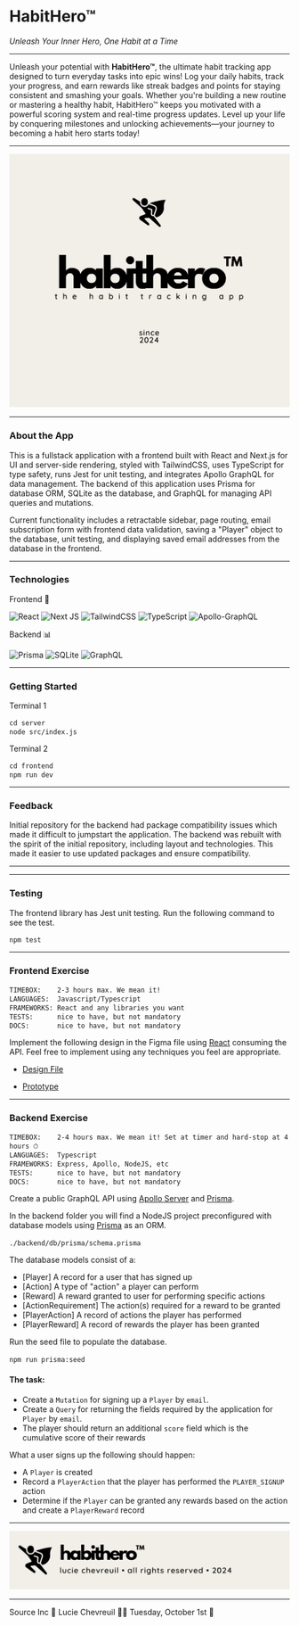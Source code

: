 # HabitHero™

_Unleash Your Inner Hero, One Habit at a Time_

<hr>

Unleash your potential with **HabitHero™**, the ultimate habit tracking app designed to turn everyday tasks into epic wins! Log your daily habits, track your progress, and earn rewards like streak badges and points for staying consistent and smashing your goals. Whether you're building a new routine or mastering a healthy habit, HabitHero™ keeps you motivated with a powerful scoring system and real-time progress updates. Level up your life by conquering milestones and unlocking achievements—your journey to becoming a habit hero starts today!

<hr>

<img src="assets/coverimage.png">

<hr>

### About the App

This is a fullstack application with a frontend built with React and Next.js for UI and server-side rendering, styled with TailwindCSS, uses TypeScript for type safety, runs Jest for unit testing, and integrates Apollo GraphQL for data management. The backend of this application uses Prisma for database ORM, SQLite as the database, and GraphQL for managing API queries and mutations.

Current functionality includes a retractable sidebar, page routing, email subscription form with frontend data validation, saving a "Player" object to the database, unit testing, and displaying saved email addresses from the database in the frontend.

<hr>

### Technologies

Frontend 🎨

![React](https://img.shields.io/badge/react-%2320232a.svg?style=for-the-badge&logo=react&logoColor=%2361DAFB)
![Next JS](https://img.shields.io/badge/Next-black?style=for-the-badge&logo=next.js&logoColor=white)
![TailwindCSS](https://img.shields.io/badge/tailwindcss-%2338B2AC.svg?style=for-the-badge&logo=tailwind-css&logoColor=white)
![TypeScript](https://img.shields.io/badge/typescript-%23007ACC.svg?style=for-the-badge&logo=typescript&logoColor=white)
![Apollo-GraphQL](https://img.shields.io/badge/-ApolloGraphQL-311C87?style=for-the-badge&logo=apollo-graphql)

Backend 📊

![Prisma](https://img.shields.io/badge/Prisma-3982CE?style=for-the-badge&logo=Prisma&logoColor=white)
![SQLite](https://img.shields.io/badge/sqlite-%2307405e.svg?style=for-the-badge&logo=sqlite&logoColor=white)
![GraphQL](https://img.shields.io/badge/-GraphQL-E10098?style=for-the-badge&logo=graphql&logoColor=white)

<hr>

### Getting Started

Terminal 1

```
cd server
node src/index.js
```

Terminal 2

```
cd frontend
npm run dev
```

<hr>

### Feedback

Initial repository for the backend had package compatibility issues which made it difficult to jumpstart the application. The backend was rebuilt with the spirit of the initial repository, including layout and technologies. This made it easier to use updated packages and ensure compatibility.

<hr>

<hr>

### Testing

The frontend library has Jest unit testing. Run the following command to see the test.

```
npm test
```

<hr>


### Frontend Exercise

```
TIMEBOX:    2-3 hours max. We mean it!
LANGUAGES:  Javascript/Typescript
FRAMEWORKS: React and any libraries you want
TESTS:      nice to have, but not mandatory
DOCS:       nice to have, but not mandatory
```

Implement the following design in the Figma file using [React](https://reactjs.org/) consuming the API. Feel free to implement using any techniques you feel are appropriate.

- [Design File](https://www.figma.com/file/wuTVYU1iqFg8Mjkgr170jz/Takehome?node-id=0%3A1)

- [Prototype](https://www.figma.com/proto/wuTVYU1iqFg8Mjkgr170jz/Takehome?page-id=0%3A1&node-id=1%3A1192&viewport=241%2C48%2C0.55&scaling=min-zoom&starting-point-node-id=1%3A1192)

<hr>

### Backend Exercise

```
TIMEBOX:    2-4 hours max. We mean it! Set at timer and hard-stop at 4 hours ⏱
LANGUAGES:  Typescript
FRAMEWORKS: Express, Apollo, NodeJS, etc
TESTS:      nice to have, but not mandatory
DOCS:       nice to have, but not mandatory
```

Create a public GraphQL API using [Apollo Server](https://www.apollographql.com/docs/apollo-server/) and [Prisma](https://www.prisma.io/).

In the backend folder you will find a NodeJS project preconfigured with database models using [Prisma](https://www.prisma.io/) as an ORM.

`./backend/db/prisma/schema.prisma`

The database models consist of a:

- [Player] A record for a user that has signed up
- [Action] A type of "action" a player can perform
- [Reward] A reward granted to user for performing specific actions
- [ActionRequirement] The action(s) required for a reward to be granted
- [PlayerAction] A record of actions the player has performed
- [PlayerReward] A record of rewards the player has been granted

Run the seed file to populate the database.

`npm run prisma:seed`

#### The task:

- Create a `Mutation` for signing up a `Player` by `email`.
- Create a `Query` for returning the fields required by the application for `Player` by `email`.
- The player should return an additional `score` field which is the cumulative score of their rewards

What a user signs up the following should happen:

- A `Player` is created
- Record a `PlayerAction` that the player has performed the `PLAYER_SIGNUP` action
- Determine if the `Player` can be granted any rewards based on the action and create a `PlayerReward` record

<hr>

<img src="assets/footer.png">

<hr>

Source Inc 🚀 Lucie Chevreuil 👩‍💻 Tuesday, October 1st 🎃
